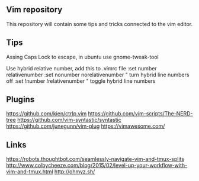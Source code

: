 Vim repository
--------------

This repository will contain some tips and tricks connected to the vim editor.


Tips
----
Assing Caps Lock to escape, in ubuntu use gnome-tweak-tool

Use hybrid relative number, add this to .vimrc file
:set number relativenumber
:set nonumber norelativenumber  " turn hybrid line numbers off
:set !number !relativenumber    " toggle hybrid line numbers 



Plugins
-------
https://github.com/kien/ctrlp.vim
https://github.com/vim-scripts/The-NERD-tree
https://github.com/vim-syntastic/syntastic
https://github.com/junegunn/vim-plug
https://vimawesome.com/

Links
-----
https://robots.thoughtbot.com/seamlessly-navigate-vim-and-tmux-splits
http://www.colbycheeze.com/blog/2015/02/level-up-your-workflow-with-vim-and-tmux.html
http://ohmyz.sh/
